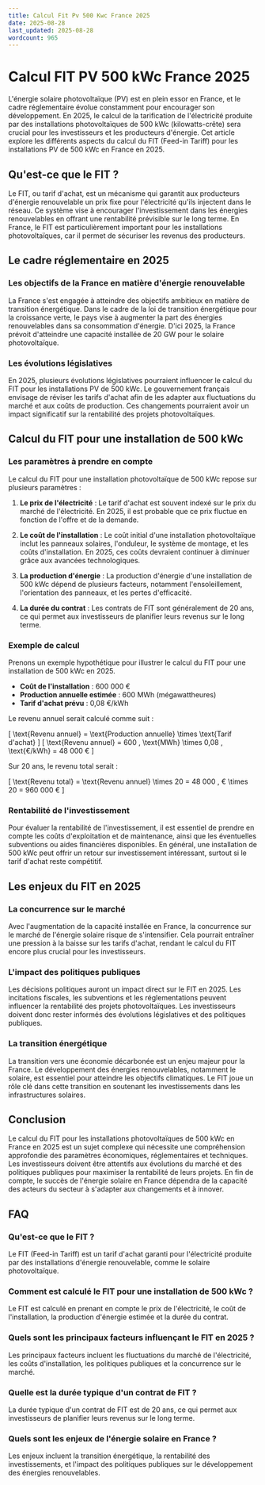 ```yaml
---
title: Calcul Fit Pv 500 Kwc France 2025
date: 2025-08-28
last_updated: 2025-08-28
wordcount: 965
---
```


# Calcul FIT PV 500 kWc France 2025

L'énergie solaire photovoltaïque (PV) est en plein essor en France, et le cadre réglementaire évolue constamment pour encourager son développement. En 2025, le calcul de la tarification de l'électricité produite par des installations photovoltaïques de 500 kWc (kilowatts-crête) sera crucial pour les investisseurs et les producteurs d'énergie. Cet article explore les différents aspects du calcul du FIT (Feed-in Tariff) pour les installations PV de 500 kWc en France en 2025.

## Qu'est-ce que le FIT ?

Le FIT, ou tarif d'achat, est un mécanisme qui garantit aux producteurs d'énergie renouvelable un prix fixe pour l'électricité qu'ils injectent dans le réseau. Ce système vise à encourager l'investissement dans les énergies renouvelables en offrant une rentabilité prévisible sur le long terme. En France, le FIT est particulièrement important pour les installations photovoltaïques, car il permet de sécuriser les revenus des producteurs.

## Le cadre réglementaire en 2025

### Les objectifs de la France en matière d'énergie renouvelable

La France s'est engagée à atteindre des objectifs ambitieux en matière de transition énergétique. Dans le cadre de la loi de transition énergétique pour la croissance verte, le pays vise à augmenter la part des énergies renouvelables dans sa consommation d'énergie. D'ici 2025, la France prévoit d'atteindre une capacité installée de 20 GW pour le solaire photovoltaïque.

### Les évolutions législatives

En 2025, plusieurs évolutions législatives pourraient influencer le calcul du FIT pour les installations PV de 500 kWc. Le gouvernement français envisage de réviser les tarifs d'achat afin de les adapter aux fluctuations du marché et aux coûts de production. Ces changements pourraient avoir un impact significatif sur la rentabilité des projets photovoltaïques.

## Calcul du FIT pour une installation de 500 kWc

### Les paramètres à prendre en compte

Le calcul du FIT pour une installation photovoltaïque de 500 kWc repose sur plusieurs paramètres :

1. **Le prix de l'électricité** : Le tarif d'achat est souvent indexé sur le prix du marché de l'électricité. En 2025, il est probable que ce prix fluctue en fonction de l'offre et de la demande.

2. **Le coût de l'installation** : Le coût initial d'une installation photovoltaïque inclut les panneaux solaires, l'onduleur, le système de montage, et les coûts d'installation. En 2025, ces coûts devraient continuer à diminuer grâce aux avancées technologiques.

3. **La production d'énergie** : La production d'énergie d'une installation de 500 kWc dépend de plusieurs facteurs, notamment l'ensoleillement, l'orientation des panneaux, et les pertes d'efficacité.

4. **La durée du contrat** : Les contrats de FIT sont généralement de 20 ans, ce qui permet aux investisseurs de planifier leurs revenus sur le long terme.

### Exemple de calcul

Prenons un exemple hypothétique pour illustrer le calcul du FIT pour une installation de 500 kWc en 2025.

- **Coût de l'installation** : 600 000 €
- **Production annuelle estimée** : 600 MWh (mégawattheures)
- **Tarif d'achat prévu** : 0,08 €/kWh

Le revenu annuel serait calculé comme suit :

\[
\text{Revenu annuel} = \text{Production annuelle} \times \text{Tarif d'achat}
\]
\[
\text{Revenu annuel} = 600 \, \text{MWh} \times 0,08 \, \text{€/kWh} = 48 000 €
\]

Sur 20 ans, le revenu total serait :

\[
\text{Revenu total} = \text{Revenu annuel} \times 20 = 48 000 \, € \times 20 = 960 000 €
\]

### Rentabilité de l'investissement

Pour évaluer la rentabilité de l'investissement, il est essentiel de prendre en compte les coûts d'exploitation et de maintenance, ainsi que les éventuelles subventions ou aides financières disponibles. En général, une installation de 500 kWc peut offrir un retour sur investissement intéressant, surtout si le tarif d'achat reste compétitif.

## Les enjeux du FIT en 2025

### La concurrence sur le marché

Avec l'augmentation de la capacité installée en France, la concurrence sur le marché de l'énergie solaire risque de s'intensifier. Cela pourrait entraîner une pression à la baisse sur les tarifs d'achat, rendant le calcul du FIT encore plus crucial pour les investisseurs.

### L'impact des politiques publiques

Les décisions politiques auront un impact direct sur le FIT en 2025. Les incitations fiscales, les subventions et les réglementations peuvent influencer la rentabilité des projets photovoltaïques. Les investisseurs doivent donc rester informés des évolutions législatives et des politiques publiques.

### La transition énergétique

La transition vers une économie décarbonée est un enjeu majeur pour la France. Le développement des énergies renouvelables, notamment le solaire, est essentiel pour atteindre les objectifs climatiques. Le FIT joue un rôle clé dans cette transition en soutenant les investissements dans les infrastructures solaires.

## Conclusion

Le calcul du FIT pour les installations photovoltaïques de 500 kWc en France en 2025 est un sujet complexe qui nécessite une compréhension approfondie des paramètres économiques, réglementaires et techniques. Les investisseurs doivent être attentifs aux évolutions du marché et des politiques publiques pour maximiser la rentabilité de leurs projets. En fin de compte, le succès de l'énergie solaire en France dépendra de la capacité des acteurs du secteur à s'adapter aux changements et à innover.

## FAQ

### Qu'est-ce que le FIT ?

Le FIT (Feed-in Tariff) est un tarif d'achat garanti pour l'électricité produite par des installations d'énergie renouvelable, comme le solaire photovoltaïque.

### Comment est calculé le FIT pour une installation de 500 kWc ?

Le FIT est calculé en prenant en compte le prix de l'électricité, le coût de l'installation, la production d'énergie estimée et la durée du contrat.

### Quels sont les principaux facteurs influençant le FIT en 2025 ?

Les principaux facteurs incluent les fluctuations du marché de l'électricité, les coûts d'installation, les politiques publiques et la concurrence sur le marché.

### Quelle est la durée typique d'un contrat de FIT ?

La durée typique d'un contrat de FIT est de 20 ans, ce qui permet aux investisseurs de planifier leurs revenus sur le long terme.

### Quels sont les enjeux de l'énergie solaire en France ?

Les enjeux incluent la transition énergétique, la rentabilité des investissements, et l'impact des politiques publiques sur le développement des énergies renouvelables.